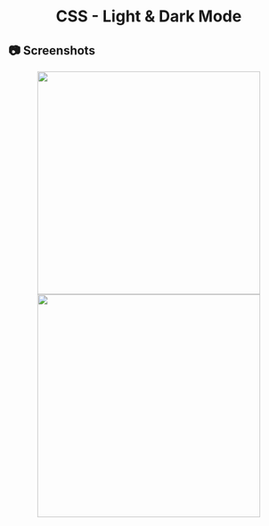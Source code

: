 <h1 align="center">
   CSS - Light & Dark Mode
</h1>

<h2>
📷 Screenshots
</h2>

<p align="center">
  <img src="https://github.com/ozkannbuyuk/css-exercises/assets/111967202/1f520d5c-3ba3-451c-aa67-ccb03b1ede92" width="400" />
  <img src="https://github.com/ozkannbuyuk/css-exercises/assets/111967202/0e113706-9c9d-412a-b66c-53258ada8b51" width="400" />
</p>
